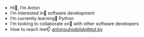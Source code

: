 -  Hi👋, I’m Anton
-  I’m interested in👀 software development
-  I’m currently learning🌱 Python
-  I’m looking to collaborate on💞️ with other software developers
-  How to reach me📫 antonsuhodolski@tut.by

<!---
Tosic48/Tosic48 is a ✨ special ✨ repository because its `README.md` (this file) appears on your GitHub profile.
You can click the Preview link to take a look at your changes.
--->
